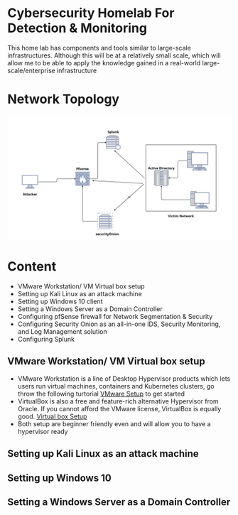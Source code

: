 # Cybersecurity Homelab For Detection & Monitoring

<p>This home lab has components and tools similar to large-scale infrastructures. Although this will be at a relatively small scale, which will allow me to be able to apply the knowledge gained in a real-world large-scale/enterprise infrastructure</p>

# Network Topology

<img src="https://github.com/Jay-Jay23/Cybersecurity-Homelab-for-Detection-Monitoring/blob/main/images/network%20topology.png" alt="topology">

# Content
<ul>
  <li>VMware Workstation/ VM Virtual box setup</li>
  <li>Setting up Kali Linux as an attack machine</li>
  <li>Setting up Windows 10 client</li>
  <li>Setting a Windows Server as a Domain Controller</li>
  <li>Configuring pfSense firewall for Network Segmentation & Security</li>
  <li>Configuring Security Onion as an all-in-one IDS, Security Monitoring, and Log Management solution</li>
  <li>Configuring Splunk</li>
</ul>


## VMware Workstation/ VM Virtual box setup
- VMware Workstation is a line of Desktop Hypervisor products which lets users run virtual machines, containers and Kubernetes clusters, go throw the following turtorial [VMware Setup](https://www.youtube.com/watch?v=Yc13ixD87G4&pp=ygURaW5zdGFsbGluZyB2bXdhcmU%3D) to get started
- VirtualBox is also a free and feature-rich alternative Hypervisor from Oracle. If you cannot afford the VMware license, VirtualBox is equally good. [Virtual box Setup](https://www.youtube.com/watch?v=-vnQOBRn8BA&pp=ygUjaW5zdGFsbGluZyB2aXJ0dWFsYm94IG9uIHdpbmRvd3MgMTA%3D)
- Both setup are beginner friendly even and will allow you to have a hypervisor ready 

## Setting up Kali Linux as an attack machine

## Setting up Windows 10 

## Setting a Windows Server as a Domain Controller

    
    
   
    
    
    

